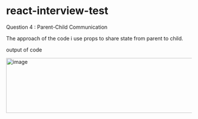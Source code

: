 # react-interview-test
Question 4 : Parent-Child Communication

The approach of the code i use props to share state from parent to child.

output of code

<img width="555" height="150" alt="image" src="https://github.com/user-attachments/assets/e37237e3-3497-4525-8f74-947de2c84594" />

